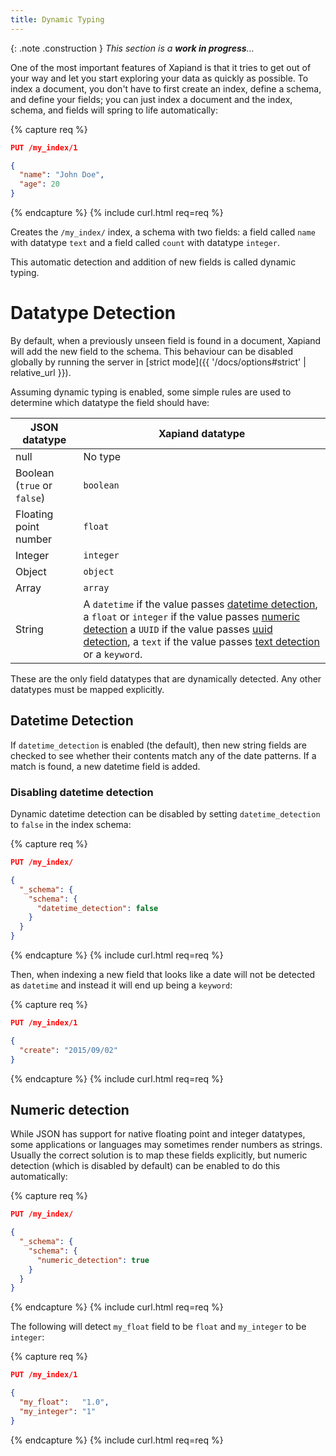 ```yaml
---
title: Dynamic Typing
---
```


{: .note .construction }
_This section is a **work in progress**..._

One of the most important features of Xapiand is that it tries to get out of
your way and let you start exploring your data as quickly as possible. To index
a document, you don't have to first create an index, define a schema, and
define your fields; you can just index a document and the index, schema, and
fields will spring to life automatically:

{% capture req %}

```json
PUT /my_index/1

{
  "name": "John Doe",
  "age": 20
}
```
{% endcapture %}
{% include curl.html req=req %}

Creates the `/my_index/` index, a schema with two fields: a field called `name`
with datatype `text` and a field called `count` with datatype `integer`.

This automatic detection and addition of new fields is called dynamic typing.

# Datatype Detection

By default, when a previously unseen field is found in a document, Xapiand will
add the new field to the schema. This behaviour can be disabled globally by
running the server in [strict mode]({{ '/docs/options#strict' | relative_url }}).

Assuming dynamic typing is enabled, some simple rules are used to determine
which datatype the field should have:

| JSON datatype               | Xapiand datatype            |
|-----------------------------|-----------------------------|
| null                        | No type                     |
| Boolean (`true` or `false`) | `boolean`                   |
| Floating point number       | `float`                     |
| Integer                     | `integer`                   |
| Object                      | `object`                    |
| Array                       | `array`                     |
| String                      | A `datetime` if the value passes [datetime detection](#datetime-detection), a `float` or `integer` if the value passes [numeric detection](#numeric-detection) a `UUID` if the value passes [uuid detection](#uuid-detection), a `text` if the value passes [text detection](#text-detection) or a `keyword`.

These are the only field datatypes that are dynamically detected. Any other
datatypes must be mapped explicitly.


## Datetime Detection

If `datetime_detection` is enabled (the default), then new string fields are
checked to see whether their contents match any of the date patterns. If a
match is found, a new datetime field is added.


### Disabling datetime detection

Dynamic datetime detection can be disabled by setting `datetime_detection` to
`false` in the index schema:

{% capture req %}

```json
PUT /my_index/

{
  "_schema": {
    "schema": {
      "datetime_detection": false
    }
  }
}
```
{% endcapture %}
{% include curl.html req=req %}

Then, when indexing a new field that looks like a date will not be detected
as `datetime` and instead it will end up being a `keyword`:

{% capture req %}

```json
PUT /my_index/1

{
  "create": "2015/09/02"
}
```
{% endcapture %}
{% include curl.html req=req %}


## Numeric detection

While JSON has support for native floating point and integer datatypes, some
applications or languages may sometimes render numbers as strings. Usually the
correct solution is to map these fields explicitly, but numeric detection (which
is disabled by default) can be enabled to do this automatically:

{% capture req %}

```json
PUT /my_index/

{
  "_schema": {
    "schema": {
      "numeric_detection": true
    }
  }
}
```
{% endcapture %}
{% include curl.html req=req %}

The following will detect `my_float` field to be `float` and `my_integer` to be
`integer`:

{% capture req %}

```json
PUT /my_index/1

{
  "my_float":   "1.0",
  "my_integer": "1"
}
```
{% endcapture %}
{% include curl.html req=req %}
